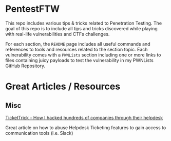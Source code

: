# PentestFTW
  
This repo includes various tips & tricks related to Penetration Testing. The goal of this repo is to include all tips and tricks discovered while playing with real-life vulnerabilities and CTFs challenges.

For each section, the `README` page includes all useful commands and references to tools and resources related to the section topic. Each vulnerability comes with a `PWNLists` section including one or more links to files containing juicy payloads to test the vulnerability in my PWNLists GitHub Repository. 


# Great Articles / Resources


## Misc 

[TicketTrick - How I hacked hundreds of companies through their helpdesk](https://medium.com/intigriti/how-i-hacked-hundreds-of-companies-through-their-helpdesk-b7680ddc2d4c)

Great article on how to abuse Helpdesk Ticketing features to gain access to communication tools (i.e. Slack)
